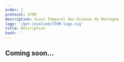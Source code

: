 ```yaml
---
order: 1
protocol: STOM
description: Suivi Temporel des Oiseaux de Montagne
logo: '/get-involved/STOM-logo.svg'
title: Description
hash: ''
---
```


## Coming soon...
